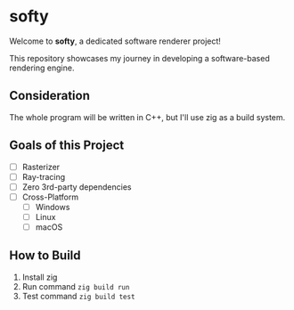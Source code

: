 # softy

Welcome to **softy**, a dedicated software renderer project!

This repository showcases my journey in developing a software-based rendering engine.

## Consideration

The whole program will be written in C++, but I'll use zig as a build system.

## Goals of this Project

- [ ] Rasterizer
- [ ] Ray-tracing
- [ ] Zero 3rd-party dependencies
- [ ] Cross-Platform
  - [ ] Windows
  - [ ] Linux
  - [ ] macOS

## How to Build

1. Install zig
2. Run command `zig build run`
3. Test command `zig build test`